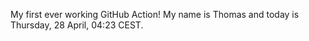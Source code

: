My first ever working GitHub Action!
My name is Thomas and today is Thursday, 28 April, 04:23 CEST. 
